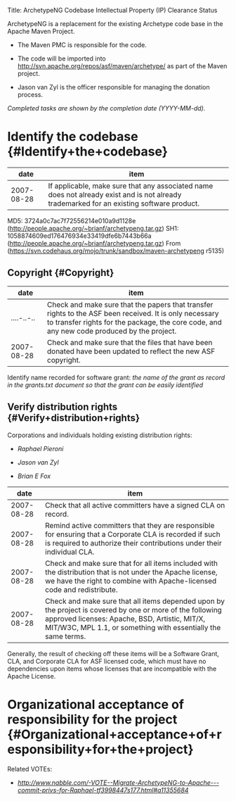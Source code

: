 Title: ArchetypeNG Codebase Intellectual Property (IP) Clearance Status


ArchetypeNG is a replacement for the existing Archetype code base in the Apache Maven Project.



- The Maven PMC is responsible for the code.


- The code will be imported into http://svn.apache.org/repos/asf/maven/archetype/ as part of the Maven project.


- Jason van Zyl is the officer responsible for managing the donation process.

 _Completed tasks are shown by the completion date (YYYY-MM-dd)._ 


# Identify the codebase {#Identify+the+codebase}

| date | item |
|------|------|
| 2007-08-28 | If applicable, make sure that any associated name does not already exist and is not already trademarked for an existing software product. |

MD5: 3724a0c7ac7f72556214e010a9d1128e (http://people.apache.org/~brianf/archetypeng.tar.gz) SH1: 1058874609ed176476934e33419dfe6b7443b66a (http://people.apache.org/~brianf/archetypeng.tar.gz) From (https://svn.codehaus.org/mojo/trunk/sandbox/maven-archetypeng r5135)


## Copyright {#Copyright}

| date | item |
|------|------|
| ....-..-.. | Check and make sure that the papers that transfer rights to the ASF been received. It is only necessary to transfer rights for the package, the core code, and any new code produced by the project. |
| 2007-08-28 | Check and make sure that the files that have been donated have been updated to reflect the new ASF copyright. |

Identify name recorded for software grant: _the name of the grant as record in the grants.txt document so that the grant can be easily identified_ 


## Verify distribution rights {#Verify+distribution+rights}

Corporations and individuals holding existing distribution rights:



-  _Raphael Pieroni_ 


-  _Jason van Zyl_ 


-  _Brian E Fox_ 

| date | item |
|------|------|
| 2007-08-28 | Check that all active committers have a signed CLA on record. |
| 2007-08-28 | Remind active committers that they are responsible for ensuring that a Corporate CLA is recorded if such is required to authorize their contributions under their individual CLA. |
| 2007-08-28 | Check and make sure that for all items included with the distribution that is not under the Apache license, we have the right to combine with Apache-licensed code and redistribute. |
| 2007-08-28 | Check and make sure that all items depended upon by the project is covered by one or more of the following approved licenses: Apache, BSD, Artistic, MIT/X, MIT/W3C, MPL 1.1, or something with essentially the same terms. |

Generally, the result of checking off these items will be a Software Grant, CLA, and Corporate CLA for ASF licensed code, which must have no dependencies upon items whose licenses that are incompatible with the Apache License.


# Organizational acceptance of responsibility for the project {#Organizational+acceptance+of+responsibility+for+the+project}

Related VOTEs:



-  _http://www.nabble.com/-VOTE--Migrate-ArchetypeNG-to-Apache---commit-privs-for-Raphael-tf3998447s177.html#a11355684_ 
